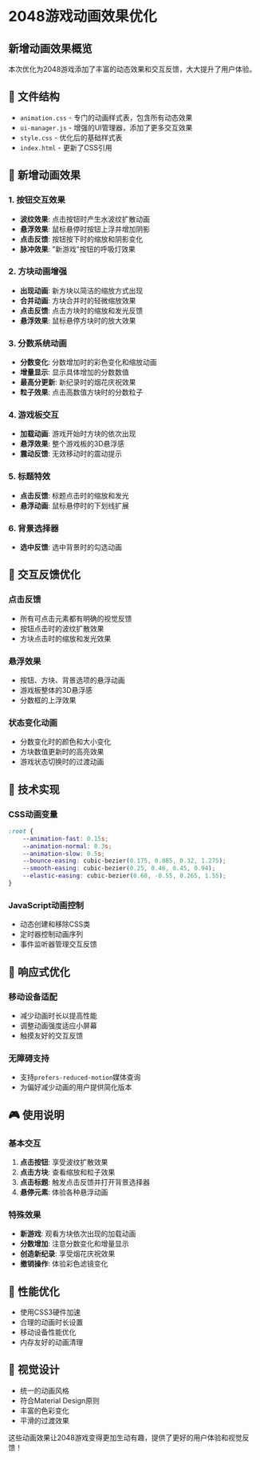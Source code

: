 # 2048游戏动画效果优化

## 新增动画效果概览

本次优化为2048游戏添加了丰富的动态效果和交互反馈，大大提升了用户体验。

## 📁 文件结构

- `animation.css` - 专门的动画样式表，包含所有动态效果
- `ui-manager.js` - 增强的UI管理器，添加了更多交互效果
- `style.css` - 优化后的基础样式表
- `index.html` - 更新了CSS引用

## 🎨 新增动画效果

### 1. 按钮交互效果
- **波纹效果**: 点击按钮时产生水波纹扩散动画
- **悬浮效果**: 鼠标悬停时按钮上浮并增加阴影
- **点击反馈**: 按钮按下时的缩放和阴影变化
- **脉冲效果**: "新游戏"按钮的呼吸灯效果

### 2. 方块动画增强
- **出现动画**: 新方块以简洁的缩放方式出现
- **合并动画**: 方块合并时的轻微缩放效果
- **点击反馈**: 点击方块时的缩放和发光反馈
- **悬浮效果**: 鼠标悬停方块时的放大效果


### 3. 分数系统动画
- **分数变化**: 分数增加时的彩色变化和缩放动画
- **增量显示**: 显示具体增加的分数数值
- **最高分更新**: 新纪录时的烟花庆祝效果
- **粒子效果**: 点击高数值方块时的分数粒子

### 4. 游戏板交互
- **加载动画**: 游戏开始时方块的依次出现
- **悬浮效果**: 整个游戏板的3D悬浮感
- **震动反馈**: 无效移动时的震动提示


### 5. 标题特效
- **点击反馈**: 标题点击时的缩放和发光
- **悬浮动画**: 鼠标悬停时的下划线扩展

### 6. 背景选择器

- **选中反馈**: 选中背景时的勾选动画

## 🎯 交互反馈优化

### 点击反馈
- 所有可点击元素都有明确的视觉反馈
- 按钮点击时的波纹扩散效果
- 方块点击时的缩放和发光效果

### 悬浮效果
- 按钮、方块、背景选项的悬浮动画
- 游戏板整体的3D悬浮感
- 分数框的上浮效果

### 状态变化动画
- 分数变化时的颜色和大小变化
- 方块数值更新时的高亮效果
- 游戏状态切换时的过渡动画

## 🔧 技术实现

### CSS动画变量
```css
:root {
    --animation-fast: 0.15s;
    --animation-normal: 0.3s;
    --animation-slow: 0.5s;
    --bounce-easing: cubic-bezier(0.175, 0.885, 0.32, 1.275);
    --smooth-easing: cubic-bezier(0.25, 0.46, 0.45, 0.94);
    --elastic-easing: cubic-bezier(0.68, -0.55, 0.265, 1.55);
}
```

### JavaScript动画控制
- 动态创建和移除CSS类
- 定时器控制动画序列
- 事件监听器管理交互反馈

## 📱 响应式优化

### 移动设备适配
- 减少动画时长以提高性能
- 调整动画强度适应小屏幕
- 触摸友好的交互反馈

### 无障碍支持
- 支持`prefers-reduced-motion`媒体查询
- 为偏好减少动画的用户提供简化版本

## 🎮 使用说明

### 基本交互
1. **点击按钮**: 享受波纹扩散效果
2. **点击方块**: 查看缩放和粒子效果
3. **点击标题**: 触发点击反馈并打开背景选择器
4. **悬停元素**: 体验各种悬浮动画

### 特殊效果
- **新游戏**: 观看方块依次出现的加载动画
- **分数增加**: 注意分数变化和增量显示
- **创造新纪录**: 享受烟花庆祝效果
- **撤销操作**: 体验彩色滤镜变化

## 🚀 性能优化

- 使用CSS3硬件加速
- 合理的动画时长设置
- 移动设备性能优化
- 内存友好的动画清理

## 🎨 视觉设计

- 统一的动画风格
- 符合Material Design原则
- 丰富的色彩变化
- 平滑的过渡效果

这些动画效果让2048游戏变得更加生动有趣，提供了更好的用户体验和视觉反馈！

